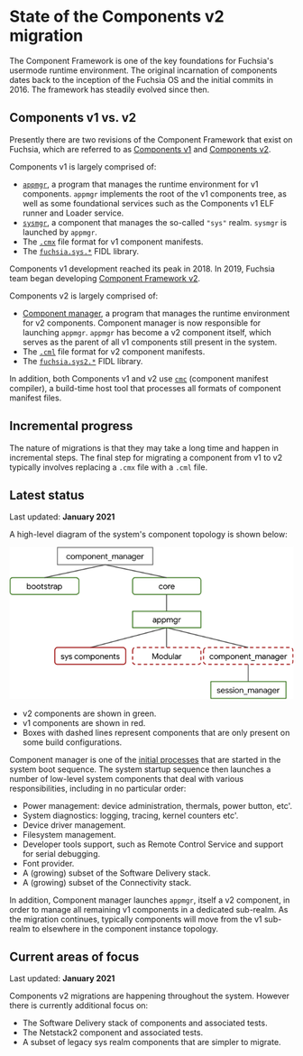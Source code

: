 # State of the Components v2 migration

The Component Framework is one of the key foundations for Fuchsia's usermode
runtime environment. The original incarnation of components dates back to the
inception of the Fuchsia OS and the initial commits in 2016. The framework has
steadily evolved since then.

## Components v1 vs. v2

Presently there are two revisions of the Component Framework that exist on
Fuchsia, which are referred to as [Components v1][cfv1] and
[Components v2][cfv2].

Components v1 is largely comprised of:

*   [`appmgr`][appmgr], a program that manages the runtime environment for v1
    components. `appmgr` implements the root of the v1 components tree, as well
    as some foundational services such as the Components v1 ELF runner and
    Loader service.
*   [`sysmgr`][sysmgr], a component that manages the so-called `"sys"` realm.
    `sysmgr` is launched by `appmgr`.
*   The [`.cmx`][cmx] file format for v1 component manifests.
*   The [`fuchsia.sys.*`][fuchsia-sys] FIDL library.

Components v1 development reached its peak in 2018. In 2019, Fuchsia team began
developing [Component Framework v2][intro].

Components v2 is largely comprised of:

*   [Component manager][component_manager], a program that manages the runtime
    environment for v2 components. Component manager is now responsible for
    launching `appmgr`. `appmgr` has become a v2 component itself,
    which serves as the parent of all v1 components still present in the
    system.
*   The [`.cml`][cml] file format for v2 component manifests.
*   The [`fuchsia.sys2.*`][fuchsia-sys2] FIDL library.

In addition, both Components v1 and v2 use [`cmc`][cmc] (component manifest
compiler), a build-time host tool that processes all formats of component
manifest files.

## Incremental progress

The nature of migrations is that they may take a long time and happen in
incremental steps. The final step for migrating a component from v1 to v2
typically involves replacing a `.cmx` file with a `.cml` file.

## Latest status

Last updated: **January 2021**

A high-level diagram of the system's component topology is shown below:

![Realms diagram](high_level_components_topology.png)

*   v2 components are shown in green.
*   v1 components are shown in red.
*   Boxes with dashed lines represent components that are only present on some
    build configurations.

Component manager is one of the [initial processes][initial-processes] that are
started in the system boot sequence.
The system startup sequence then launches a number of low-level system
components that deal with various responsibilities, including in no particular
order:

*   Power management: device administration, thermals, power button, etc'.
*   System diagnostics: logging, tracing, kernel counters etc'.
*   Device driver management.
*   Filesystem management.
*   Developer tools support, such as Remote Control Service and support for
    serial debugging.
*   Font provider.
*   A (growing) subset of the Software Delivery stack.
*   A (growing) subset of the Connectivity stack.

In addition, Component manager launches `appmgr`, itself a v2 component, in
order to manage all remaining v1 components in a dedicated sub-realm. As the
migration continues, typically components will move from the v1 sub-realm to
elsewhere in the component instance topology.

## Current areas of focus

Last updated: **January 2021**

Components v2 migrations are happening throughout the system. However there is
currently additional focus on:

*   The Software Delivery stack of components and associated tests.
*   The Netstack2 component and associated tests.
*   A subset of legacy sys realm components that are simpler to migrate.

[appmgr]: /src/sys/appmgr
[cfv1]: /docs/glossary.md#components-v1
[cfv2]: /docs/glossary.md#components-v2
[cmc]: /tools/cmc/
[cml]: /docs/concepts/components/v2/component_manifests.md
[cmx]: /docs/concepts/components/v1/component_manifests.md
[component_manager]: /docs/concepts/components/v2/component_manager.md
[fuchsia-sys]: https://fuchsia.dev/reference/fidl/fuchsia.sys
[fuchsia-sys2]: https://fuchsia.dev/reference/fidl/fuchsia.sys2
[initial-processes]: /docs/concepts/booting/everything_between_power_on_and_your_component.md#initial-processes
[intro]: /docs/concepts/components/v2/introduction.md
[sysmgr]: /src/sys/sysmgr
